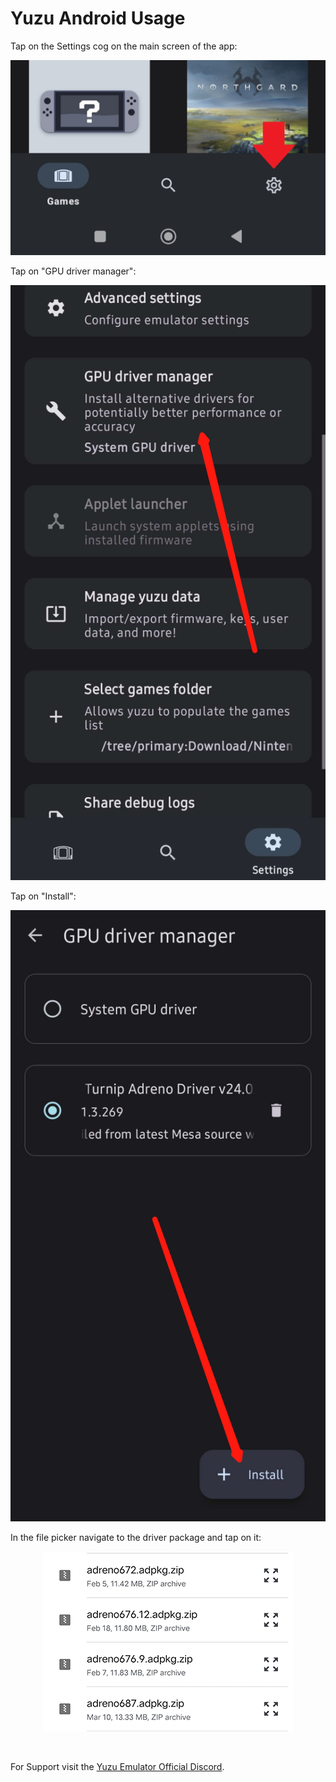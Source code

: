 # Yuzu Android Usage

Tap on the Settings cog on the main screen of the app:

<p align="center"><img src="images/yuzu_settings.png"/></p>

Tap on "GPU driver manager":

<p align="center"><img src="images/yuzu_gpu.png"/></p>

Tap on "Install":

<p align="center"><img src="images/yuzu_install.png"/></p>

In the file picker navigate to the driver package and tap on it:

<p align="center"><img src="images/yuzu_picker.png"/></p>

<br>

For Support visit the <a href="https://discord.gg/u77vRWY">Yuzu Emulator Official Discord</a>.

